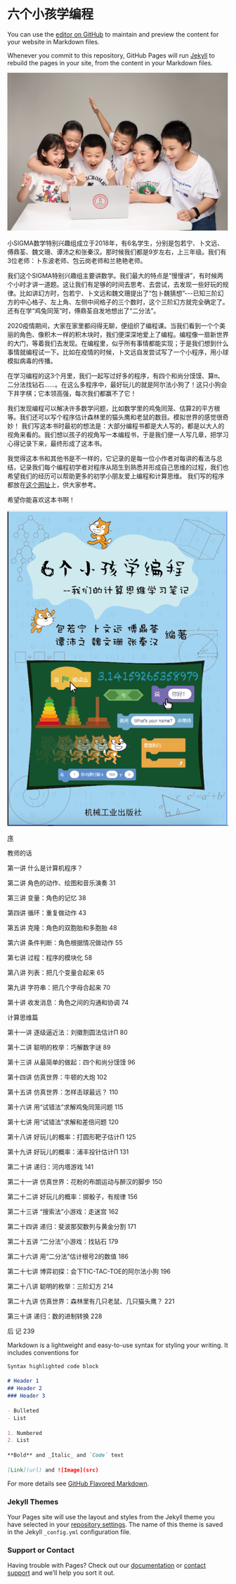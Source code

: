 

# 六个小孩学编程

 You can use the [editor on GitHub](https://github.com/deltadbu/6kids.learning.scratch.io/edit/gh-pages/index.md) to maintain and preview the content for your website in Markdown files.

Whenever you commit to this repository, GitHub Pages will run [Jekyll](https://jekyllrb.com/) to rebuild the pages in your site, from the content in your Markdown files.

![SIGMA数学特别兴趣组](Figures/SIGMA.png)


小SIGMA数学特别兴趣组成立于2018年，有6名学生，分别是包若宁、卜文远、傅鼎荃、魏文珊、谭沛之和张秦汉。那时候我们都是9岁左右，上三年级。我们有3位老师：卜东波老师、包云岗老师和兰艳艳老师。

我们这个SIGMA特别兴趣组主要讲数学。我们最大的特点是“慢慢讲”，有时候两个小时才讲一道题。这让我们有足够的时间去思考、去尝试，去发现一些好玩的规律。比如讲幻方时，包若宁、卜文远和魏文珊提出了“包卜魏猜想”---已知三阶幻方的中心格子、左上角、左侧中间格子的三个数时，这个三阶幻方就完全确定了。还有在学“鸡兔同笼”时，傅鼎荃自发地想出了“二分法”。


2020疫情期间，大家在家里都闷得无聊，便组织了编程课。当我们看到一个个美丽的角色、像积木一样的积木块时，我们便深深地爱上了编程。编程像一扇新世界的大门，等着我们去发现。在编程里，似乎所有事情都能实现；于是我们想到什么事情就编程试一下。比如在疫情的时候，卜文远自发尝试写了一个小程序，用小球模拟病毒的传播。

在学习编程的这3个月里，我们一起写过好多的程序，有四个和尚分馍馍、算π、二分法找钻石……。在这么多程序中，最好玩儿的就是阿尔法小狗了！这只小狗会下井字棋；它本领高强，每次我们都赢不了它！


我们发现编程可以解决许多数学问题，比如数学里的鸡兔同笼、估算2的平方根等。我们还可以写个程序估计森林里的猫头鹰和老鼠的数目。模拟世界的感觉很奇妙！
我们写这本书时最初的想法是：大部分编程书都是大人写的，都是以大人的视角来看的。我们想以孩子的视角写一本编程书，于是我们便一人写几章，把学习心得记录下来，最终形成了这本书。

我觉得这本书和其他书是不一样的，它记录的是每一位小作者对每讲的看法与总结，记录我们每个编程初学者对程序从陌生到熟悉并形成自己思维的过程，我们也希望我们的经历可以帮助更多的初学小朋友爱上编程和计算思维。
我们写的程序都放在[这个网址](https://deltadbu.github.io/6kids_learning_scratch/)上，供大家参考。


希望你能喜欢这本书啊！


![六个小孩学编程书的封面](Figures/SIGMA-Book.png)

[序](Preface.md)

教师的话

第一讲 什么是计算机程序？

第二讲 角色的动作、绘图和音乐演奏	31

第三讲 变量：角色的记忆	38

第四讲 循环：重复做动作	43

第五讲 克隆：角色的双胞胎和多胞胎	48

第六讲 条件判断：角色根据情况做动作	55

第七讲 过程：程序的模块化	58

第八讲 列表：把几个变量合起来	65

第九讲 字符串：把几个字母合起来	70

第十讲 收发消息：角色之间的沟通和协调	74


计算思维篇

第十一讲 逐级逼近法：刘徽割圆法估计Π	80

第十二讲 聪明的枚举：巧解数字谜	89

第十三讲 从最简单的做起：四个和尚分馍馍	96

第十四讲 仿真世界：牛顿的大炮	102

第十五讲 仿真世界：怎样击球最远？	110

第十六讲 用“试错法”求解鸡兔同笼问题	115

第十七讲 用“试错法”求解和差倍问题	120

第十八讲	好玩儿的概率：打圆形靶子估计Π	125

第十九讲 好玩儿的概率：浦丰投针估计Π	131

第二十讲 递归：河内塔游戏	141

第二十一讲 仿真世界：花粉的布朗运动与醉汉的脚步	150

第二十二讲  好玩儿的概率：掷骰子，有规律	156

第二十三讲 “搜索法”小游戏：走迷宫	162

第二十四讲 递归：斐波那契数列与黄金分割	171

第二十五讲 “二分法”小游戏：找钻石	179

第二十六讲 用“二分法”估计根号2的数值	186

第二十七讲 博弈初探：会下TIC-TAC-TOE的阿尔法小狗	196

第二十八讲 聪明的枚举：三阶幻方	214

第二十九讲 仿真世界：森林里有几只老鼠、几只猫头鹰？	221

第三十讲 递归：数的进制转换	228

后 记	239



Markdown is a lightweight and easy-to-use syntax for styling your writing. It includes conventions for

```markdown
Syntax highlighted code block

# Header 1
## Header 2
### Header 3

- Bulleted
- List

1. Numbered
2. List

**Bold** and _Italic_ and `Code` text

[Link](url) and ![Image](src)
```

For more details see [GitHub Flavored Markdown](https://guides.github.com/features/mastering-markdown/).

### Jekyll Themes

Your Pages site will use the layout and styles from the Jekyll theme you have selected in your [repository settings](https://github.com/deltadbu/6kids.learning.scratch.io/settings/pages). The name of this theme is saved in the Jekyll `_config.yml` configuration file.

### Support or Contact

Having trouble with Pages? Check out our [documentation](https://docs.github.com/categories/github-pages-basics/) or [contact support](https://support.github.com/contact) and we’ll help you sort it out.
